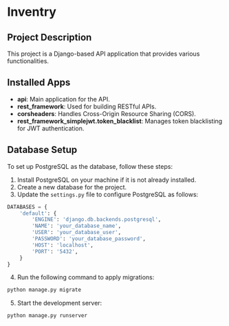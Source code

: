 # Inventry

## Project Description

This project is a Django-based API application that provides various functionalities.

## Installed Apps

- **api**: Main application for the API.
- **rest_framework**: Used for building RESTful APIs.
- **corsheaders**: Handles Cross-Origin Resource Sharing (CORS).
- **rest_framework_simplejwt.token_blacklist**: Manages token blacklisting for JWT authentication.

## Database Setup

To set up PostgreSQL as the database, follow these steps:

1. Install PostgreSQL on your machine if it is not already installed.
2. Create a new database for the project.
3. Update the `settings.py` file to configure PostgreSQL as follows:

```python
DATABASES = {
    'default': {
        'ENGINE': 'django.db.backends.postgresql',
        'NAME': 'your_database_name',
        'USER': 'your_database_user',
        'PASSWORD': 'your_database_password',
        'HOST': 'localhost',
        'PORT': '5432',
    }
}
```

4. Run the following command to apply migrations:

```bash
python manage.py migrate
```

5. Start the development server:

```bash
python manage.py runserver
```
